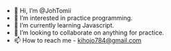 - 👋 Hi, I’m @JohTomii
- 👀 I’m interested in practice programming.
- 🌱 I’m currently learning Javascript.
- 💞️ I’m looking to collaborate on anything for practice.
- 📫 How to reach me - kihojo784@gmail.com 

<!---
JohTomii/JohTomii is a ✨ special ✨ repository because its `README.md` (this file) appears on your GitHub profile.
You can click the Preview link to take a look at your changes.
--->
